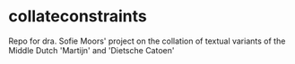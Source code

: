 # collateconstraints
Repo for dra. Sofie Moors' project on the collation of textual variants of the Middle Dutch 'Martijn' and 'Dietsche Catoen'
